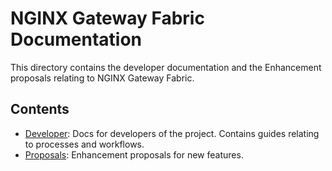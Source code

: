 # NGINX Gateway Fabric Documentation

This directory contains the developer documentation and the Enhancement proposals relating to NGINX Gateway Fabric.

## Contents

- [Developer](developer/): Docs for developers of the project. Contains guides relating to processes and workflows.
- [Proposals](proposals/): Enhancement proposals for new features.